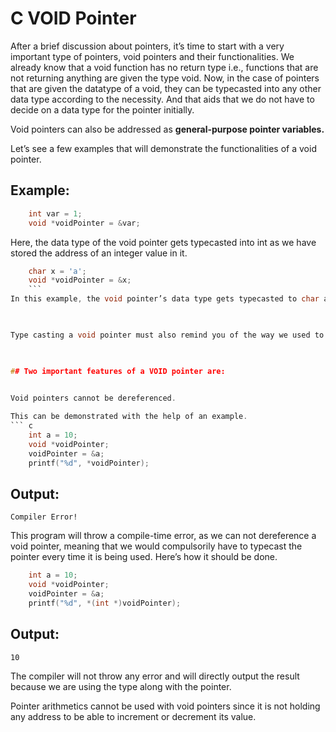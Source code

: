 # C VOID Pointer
After a brief discussion about pointers, it’s time to start with a very important type of pointers, void pointers and their functionalities. We already know that a void function has no return type i.e., functions that are not returning anything are given the type void. Now, in  the case of pointers that are given the datatype of a void, they can be typecasted into any other data type according to the necessity. And that aids that we do not have to decide on a data type for the pointer initially. 

 

Void pointers can also be addressed as **general-purpose pointer variables.** 

 

Let’s see a few examples that will demonstrate the functionalities of a void pointer.

 

## Example:
``` c
    int var = 1;
    void *voidPointer = &var;
```

Here, the data type of the void pointer gets typecasted into int as we have stored the address of an integer value in it.

``` c
    char x = 'a';
    void *voidPointer = &x;
    ```
In this example, the void pointer’s data type gets typecasted to char as we have stored the address of a character value in it. 

 

Type casting a void pointer must also remind you of the way we used to type cast a void pointer returned by the functions malloc() and calloc() while for dynamic memory allocation. There also, the heap returns a void pointer to the memory requested. And we could type cast it to any other data type and that is where a void pointer comes handy.

 

## Two important features of a VOID pointer are:
 

Void pointers cannot be dereferenced. 

This can be demonstrated with the help of an example.
``` c
    int a = 10;
    void *voidPointer;
    voidPointer = &a;
    printf("%d", *voidPointer);
```
## Output:
```
Compiler Error!
```
 
 

This program will throw a compile-time error, as we can not dereference a void pointer, meaning that we would compulsorily have to typecast the pointer every time it is being used. Here’s how it should be done.

``` c
    int a = 10;
    void *voidPointer;
    voidPointer = &a;
    printf("%d", *(int *)voidPointer);

```
## Output:
```
10
 ```

The compiler will not throw any error and will directly output the result because we are using the type along with the pointer. 

 

Pointer arithmetics cannot be used with void pointers since it is not holding any address to be able to increment or decrement its value.

 